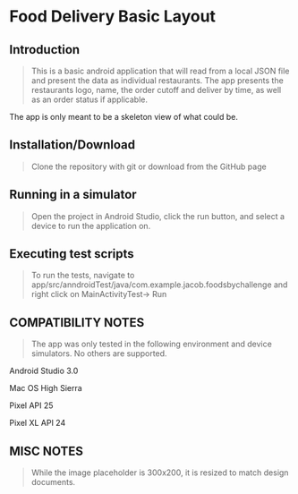# Food Delivery Basic Layout

## Introduction

> This is a basic android application that will read from a local JSON file and present the data as individual restaurants. The app presents the restaurants logo, name, the order cutoff and deliver by time, as well as an order status if applicable.

The app is only meant to be a skeleton view of what could be.

## Installation/Download

> Clone the repository with git or download from the GitHub page

## Running in a simulator
> Open the project in Android Studio, click the run button, and select a device to run the application on.

## Executing test scripts
> To run the tests, navigate to app/src/anndroidTest/java/com.example.jacob.foodsbychallenge and right click on MainActivityTest-> Run

## COMPATIBILITY NOTES
> The app was only tested in the following environment and device simulators. No others are supported.

Android Studio 3.0

Mac OS High Sierra

Pixel API 25

Pixel XL API 24

## MISC NOTES
> While the image placeholder is 300x200, it is resized to match design documents.
